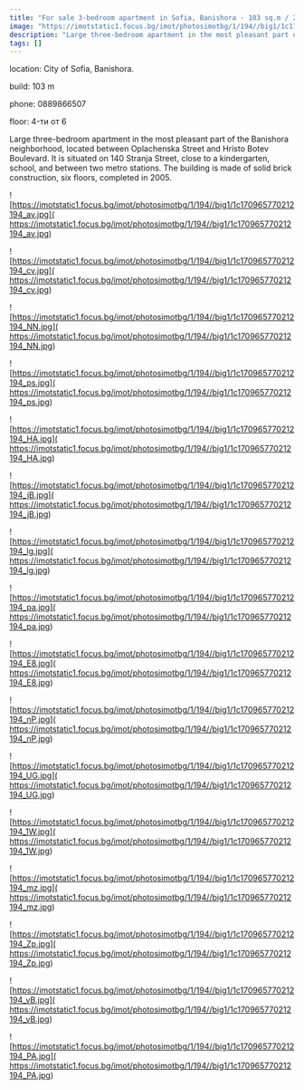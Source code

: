 ```yaml
---
title: "For sale 3-bedroom apartment in Sofia, Banishora - 103 sq.m / 225,000 EUR :: imot.bg Ad"
image: "https://imotstatic1.focus.bg/imot/photosimotbg/1/194//big1/1c170965770212194_Dq.jpg"
description: "Large three-bedroom apartment in the most pleasant part of the Banishora neighborhood, located between Oplachenska Street and Hristo Botev Boulevard. It is situated on 140 Stranja Street, close to a kindergarten, school, and between two metro stations. The building is made of solid brick construction, six floors, completed in 2005."
tags: []
---
```


location: City of Sofia, Banishora.

build: 103 m

phone: 0889866507

floor: 4-ти от 6

Large three-bedroom apartment in the most pleasant part of the Banishora neighborhood, located between Oplachenska Street and Hristo Botev Boulevard. It is situated on 140 Stranja Street, close to a kindergarten, school, and between two metro stations. The building is made of solid brick construction, six floors, completed in 2005.


![https://imotstatic1.focus.bg/imot/photosimotbg/1/194//big1/1c170965770212194_av.jpg]( https://imotstatic1.focus.bg/imot/photosimotbg/1/194//big1/1c170965770212194_av.jpg)


![https://imotstatic1.focus.bg/imot/photosimotbg/1/194//big1/1c170965770212194_cv.jpg]( https://imotstatic1.focus.bg/imot/photosimotbg/1/194//big1/1c170965770212194_cv.jpg)


![https://imotstatic1.focus.bg/imot/photosimotbg/1/194//big1/1c170965770212194_NN.jpg]( https://imotstatic1.focus.bg/imot/photosimotbg/1/194//big1/1c170965770212194_NN.jpg)


![https://imotstatic1.focus.bg/imot/photosimotbg/1/194//big1/1c170965770212194_ps.jpg]( https://imotstatic1.focus.bg/imot/photosimotbg/1/194//big1/1c170965770212194_ps.jpg)


![https://imotstatic1.focus.bg/imot/photosimotbg/1/194//big1/1c170965770212194_HA.jpg]( https://imotstatic1.focus.bg/imot/photosimotbg/1/194//big1/1c170965770212194_HA.jpg)


![https://imotstatic1.focus.bg/imot/photosimotbg/1/194//big1/1c170965770212194_jB.jpg]( https://imotstatic1.focus.bg/imot/photosimotbg/1/194//big1/1c170965770212194_jB.jpg)


![https://imotstatic1.focus.bg/imot/photosimotbg/1/194//big1/1c170965770212194_lg.jpg]( https://imotstatic1.focus.bg/imot/photosimotbg/1/194//big1/1c170965770212194_lg.jpg)


![https://imotstatic1.focus.bg/imot/photosimotbg/1/194//big1/1c170965770212194_pa.jpg]( https://imotstatic1.focus.bg/imot/photosimotbg/1/194//big1/1c170965770212194_pa.jpg)


![https://imotstatic1.focus.bg/imot/photosimotbg/1/194//big1/1c170965770212194_E8.jpg]( https://imotstatic1.focus.bg/imot/photosimotbg/1/194//big1/1c170965770212194_E8.jpg)


![https://imotstatic1.focus.bg/imot/photosimotbg/1/194//big1/1c170965770212194_nP.jpg]( https://imotstatic1.focus.bg/imot/photosimotbg/1/194//big1/1c170965770212194_nP.jpg)


![https://imotstatic1.focus.bg/imot/photosimotbg/1/194//big1/1c170965770212194_UG.jpg]( https://imotstatic1.focus.bg/imot/photosimotbg/1/194//big1/1c170965770212194_UG.jpg)


![https://imotstatic1.focus.bg/imot/photosimotbg/1/194//big1/1c170965770212194_1W.jpg]( https://imotstatic1.focus.bg/imot/photosimotbg/1/194//big1/1c170965770212194_1W.jpg)


![https://imotstatic1.focus.bg/imot/photosimotbg/1/194//big1/1c170965770212194_mz.jpg]( https://imotstatic1.focus.bg/imot/photosimotbg/1/194//big1/1c170965770212194_mz.jpg)


![https://imotstatic1.focus.bg/imot/photosimotbg/1/194//big1/1c170965770212194_Zp.jpg]( https://imotstatic1.focus.bg/imot/photosimotbg/1/194//big1/1c170965770212194_Zp.jpg)


![https://imotstatic1.focus.bg/imot/photosimotbg/1/194//big1/1c170965770212194_vB.jpg]( https://imotstatic1.focus.bg/imot/photosimotbg/1/194//big1/1c170965770212194_vB.jpg)


![https://imotstatic1.focus.bg/imot/photosimotbg/1/194//big1/1c170965770212194_PA.jpg]( https://imotstatic1.focus.bg/imot/photosimotbg/1/194//big1/1c170965770212194_PA.jpg)


